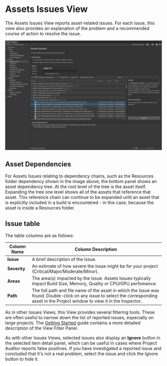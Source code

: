 <a name="AssetsIssues"></a>
# Assets Issues View
The Assets Issues View reports asset-related issues. For each issue, this view also provides an explanation
of the problem and a recommended course of action to resolve the issue.

<img src="images/assets.png">

## Asset Dependencies

For Assets Issues relating to dependency chains, such as the Resources folder dependency shown in the image above, the
bottom panel shows an asset dependency tree. At the root level of the tree is the asset itself. Expanding the tree one
level shows all of the assets that reference that asset. This reference chain can continue to be expanded until an asset
that is explicitly included in a build is encountered - in this case, because the asset is inside a Resources folder.

## Issue table

The table columns are as follows:

| Column Name | Column Description                                                                                                                                                                    | 
|-------------|---------------------------------------------------------------------------------------------------------------------------------------------------------------------------------------|
| **Issue**   | A brief description of the Issue.                                                                                                                                                     |
| **Severity** | An estimate of how severe the issue might be for your project (Critical/Major/Moderate/Minor).                                                                                        |
| **Areas**   | The area(s) impacted by the Issue. Assets Issues typically impact Build Size, Memory, Quality or CPU/GPU perfomance.                                                                  |
| **Path**    | The full path and file name of the asset in which the Issue was found. Double-click on any issue to select the corresponding asset in the Project window to view it in the Inspector. |



As in other Issues Views, this View provides several filtering tools. These are often useful to narrow down the list of
reported issues, especially on large projects. The [Getting Started](GettingStarted.md) guide contains a more detailed description of
the View Filter Panel.

As with other Issues Views, selected issues also display an **Ignore** button in the selected item detail panel, which
can be useful in cases where Project Auditor reports false positives. If you have investigated a reported issue and
concluded that it's not a real problem, select the issue and click the Ignore button to hide it.
